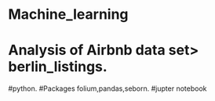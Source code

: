 # Machine_learning
# Analysis of Airbnb data set> berlin_listings.
#python.
#Packages folium,pandas,seborn.
#jupter notebook
